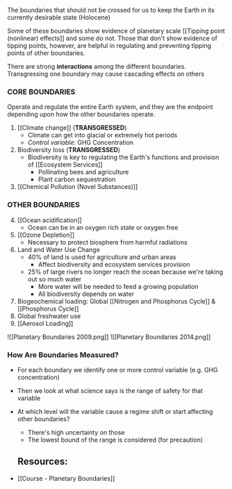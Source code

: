 The boundaries that should not be crossed for us to keep the Earth in its currently desirable state (Holocene)

Some of these boundaries show evidence of planetary scale [[Tipping point (nonlinear) effects]] and some do not. Those that don't show evidence of tipping points, however, are helpful in regulating and preventing tipping points of other boundaries.

There are strong **interactions** among the different boundaries. Transgressing one boundary may cause cascading effects on others

### CORE BOUNDARIES
Operate and regulate the entire Earth system, and they are the endpoint depending upon how the other boundaries operate. 

1. [[Climate change]] (**TRANSGRESSED**)
	- Climate can get into glacial or extremely hot periods
	- *Control variable*: GHG Concentration
2. Biodiversity loss (**TRANSGRESSED**)
	- Biodiversity is key to regulating the Earth's functions and provision of [[Ecosystem Services]]
		- Pollinating bees and agriculture
		- Plant carbon sequestration
3. [[Chemical Pollution (Novel Substances)]]

### OTHER BOUNDARIES
4. [[Ocean acidification]]
	- Ocean can be in an oxygen rich state or oxygen free 
5. [[Ozone Depletion]]
	- Necessary to protect biosphere from harmful radiations
6. Land and Water Use Change
	- 40% of land is used for agriculture and urban areas
		- Affect biodiversity and ecosystem services provision
	- 25% of large rivers no longer reach the ocean because we're taking out so much water
		- More water will be needed to feed a growing population
		- All biodiversity depends on water
7. Biogeochemical loading: Global [[Nitrogen and Phosphorus Cycle]] & [[Phosphorus Cycle]]
8. Global freshwater use
9. [[Aerosol Loading]]

![[Planetary Boundaries 2009.png]]
![[Planetary Boundaries 2014.png]]
### How Are Boundaries Measured?

- For each boundary we identify one or more control variable (e.g. GHG concentration)
- Then we look at what science says is the range of safety for that variable
- At which level will the variable cause a regime shift or start affecting other boundaries?
	- There's high uncertainty on those
	- The lowest bound of the range is considered (for precaution)
	
	## Resources:
- [[Course - Planetary Boundaries]]